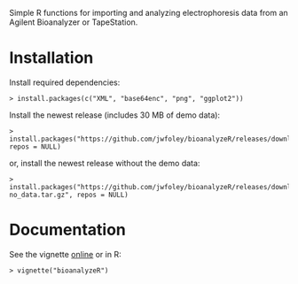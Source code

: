 Simple R functions for importing and analyzing electrophoresis data from an Agilent Bioanalyzer or TapeStation.

# Installation

Install required dependencies:

    > install.packages(c("XML", "base64enc", "png", "ggplot2"))

Install the newest release (includes 30 MB of demo data):

    > install.packages("https://github.com/jwfoley/bioanalyzeR/releases/download/v0.5.0/bioanalyzeR_0.5.0.tar.gz", repos = NULL)

or, install the newest release without the demo data:

    > install.packages("https://github.com/jwfoley/bioanalyzeR/releases/download/v0.5.0/bioanalyzeR_0.5.0-no_data.tar.gz", repos = NULL)


# Documentation

See the vignette [online](https://stanford.edu/~jwfoley/bioanalyzeR.html) or in R:

    > vignette("bioanalyzeR")


